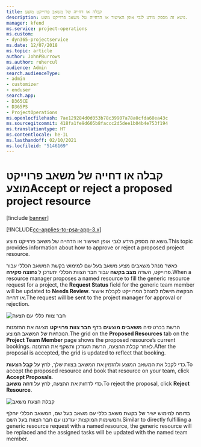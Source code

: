 ```yaml
---
title: קבלה או דחייה של משאב פרוייקט מוצע
description: נושא זה מספק מידע לגבי אופן האישור או הדחייה של משאב פרוייקט מוצע.
manager: kfend
ms.service: project-operations
ms.custom:
- dyn365-projectservice
ms.date: 12/07/2018
ms.topic: article
author: JohnPBurrows
ms.author: ruhercul
audience: Admin
search.audienceType:
- admin
- customizer
- enduser
search.app:
- D365CE
- D365PS
- ProjectOperations
ms.openlocfilehash: 7ae129284d0d053b78c39907a78a0cfda60ea43c
ms.sourcegitcommit: 418fa1fe9d605b8faccc2d5dee1b04b4e753f194
ms.translationtype: HT
ms.contentlocale: he-IL
ms.lasthandoff: 02/10/2021
ms.locfileid: "5146169"
---
```

# <a name="accept-or-reject-a-proposed-project-resource"></a><span data-ttu-id="66ebe-103">קבלה או דחייה של משאב פרוייקט מוצע</span><span class="sxs-lookup"><span data-stu-id="66ebe-103">Accept or reject a proposed project resource</span></span>

[!include [banner](../includes/psa-now-project-operations.md)]

[!INCLUDE[cc-applies-to-psa-app-3.x](../includes/cc-applies-to-psa-app-3x.md)]

<span data-ttu-id="66ebe-104">נושא זה מספק מידע לגבי אופן האישור או הדחייה של משאב פרוייקט מוצע.</span><span class="sxs-lookup"><span data-stu-id="66ebe-104">This topic provides information about how to approve or reject a proposed project resource.</span></span>

<span data-ttu-id="66ebe-105">כאשר מנהל משאבים מציע משאב בעל שם למימוש בקשת המשאב הכללי עבור פרוייקט, השדה **מצב בקשה** עבור חבר הצוות הכללי יתעדכן ל **נחוצה סקירה**.</span><span class="sxs-lookup"><span data-stu-id="66ebe-105">When a resource manager proposes a named resource to fill the generic resource request for a project, the **Request Status** field for the generic team member will be updated to **Needs Review**.</span></span> <span data-ttu-id="66ebe-106">הבקשה תישלח למנהל הפרוייקט לקבלת אישור או דחייה.</span><span class="sxs-lookup"><span data-stu-id="66ebe-106">The request will be sent to the project manager for approval or rejection.</span></span>

![חבר צוות כללי עם הצעה](media/RM-how-to-19.png)

<span data-ttu-id="66ebe-108">הרשת בכרטיסיה **משאבים מוצעים** בדף **חבר צוות פרוייקט** מציגה את ההזמנות הנוכחיות של המשאב המוצע.</span><span class="sxs-lookup"><span data-stu-id="66ebe-108">The grid on the **Proposed Resources** tab on the **Project Team Member** page shows the proposed resource’s current bookings.</span></span> <span data-ttu-id="66ebe-109">לאחר קבלת ההצעה, הרשת תעודכן ותשקף את ההזמנה.</span><span class="sxs-lookup"><span data-stu-id="66ebe-109">After the proposal is accepted, the grid is updated to reflect that booking.</span></span> 

<span data-ttu-id="66ebe-110">כדי לקבל את המשאב המוצע ולהזמין את המשאב בצוות שלך, לחץ על **קבל הצעות**.</span><span class="sxs-lookup"><span data-stu-id="66ebe-110">To accept the proposed resource and book that resource on your team, click **Accept Proposals**.</span></span>  
<span data-ttu-id="66ebe-111">כדי לדחות את ההצעה, לחץ על **דחה משאב**.</span><span class="sxs-lookup"><span data-stu-id="66ebe-111">To reject the proposal, click **Reject Resource**.</span></span>

![קבלת הצעת משאב](media/RM-how-to-20.png) 

<span data-ttu-id="66ebe-113">בדומה למימוש ישיר של בקשת משאב כללי עם משאב בעל שם, המשאב הכללי יוחלף והמשימות המוקצות יעודכנו עם חבר הצוות בעל השם.</span><span class="sxs-lookup"><span data-stu-id="66ebe-113">Similar to directly fulfilling a generic resource request with a named resource, the generic resource will be replaced and the assigned tasks will be updated with the named team member.</span></span>
